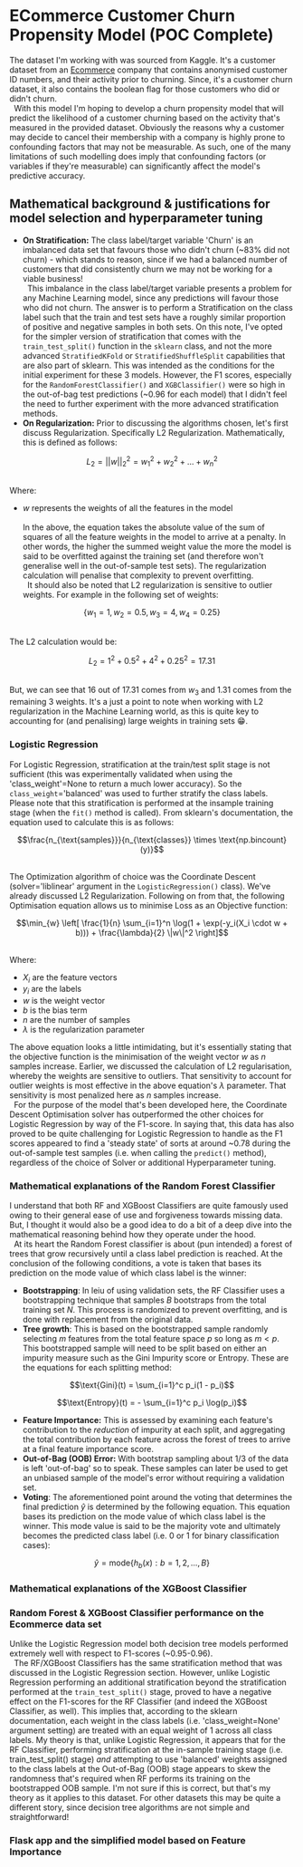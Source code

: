 # ECommerce Customer Churn Propensity Model (POC Complete)
The dataset I'm working with was sourced from Kaggle. It's a customer dataset from an <a href='https://www.kaggle.com/datasets/ankitverma2010/ecommerce-customer-churn-analysis-and-prediction/data'>Ecommerce</a> company that contains anonymised customer ID numbers, and their activity prior to churning. Since, it's a customer churn dataset, it also contains the boolean flag for those customers who did or didn't churn.<br>
&nbsp;&nbsp;With this model I'm hoping to develop a churn propensity model that will predict the likelihood of a customer churning based on the activity that's measured in the provided dataset. Obviously the reasons why a customer may decide to cancel their membership with a company is highly prone to confounding factors that may not be measurable. As such, one of the many limitations of such modelling does imply that confounding factors (or variables if they're measurable) can significantly affect the model's predictive accuracy. 


## Mathematical background & justifications for model selection and hyperparameter tuning
- <b>On Stratification:</b> The class label/target variable 'Churn' is an imbalanced data set that favours those who didn't churn (~83% did not churn) - which stands to reason, since if we had a balanced number of customers that did consistently churn we may not be working for a viable business!<br>
&nbsp;&nbsp;This imbalance in the class label/target variable presents a problem for any Machine Learning model, since any predictions will favour those who did not churn. The answer is to perform a Stratification on the class label such that the train and test sets have a roughly similar proportion of positive and negative samples in both sets. On this note, I've opted for the simpler version of stratification that comes with the `train_test_split()` function in the `sklearn` class, and not the more advanced `StratifiedKFold` or `StratifiedShuffleSplit` capabilities that are also part of sklearn. This was intended as the conditions for the initial experiment for these 3 models. However, the F1 scores, especially for the `RandomForestClassifier()` and `XGBClassifier()` were so high in the out-of-bag test predictions (~0.96 for each model) that I didn't feel the need to further experiment with the more advanced stratification methods.<br>
- <b>On Regularization:</b> Prior to discussing the algorithms chosen, let's first discuss Regularization. Specifically L2 Regularization. Mathematically, this is defined as follows:<br>
<!-- Centered equation -->
$$
L_2=||w||_2^2=w_1^2+w_2^2+...+w_n^2
$$
<!-- End centered equation -->
<br>Where:<br>
- $w$ represents the weights of all the features in the model
<br><br>In the above, the equation takes the absolute value of the sum of squares of all the feature weights in the model to arrive at a penalty. In other words, the higher the summed  weight value the more the model is said to be overfitted against the training set (and therefore won't generalise well in the out-of-sample test sets). The regularization calculation will penalise that complexity to prevent overfitting.
<br>&nbsp;&nbsp;It should also be noted that L2 regularization is sensitive to outlier weights. For example in the following set of weights:
<!-- Centered equation -->
$$\{w_1=1, w_2=0.5, w_3=4, w_4=0.25\}$$
<!-- centered equation -->
<br>The L2 calculation would be:<br>
<!-- Centered equation -->
$$L_2=1^2+0.5^2+4^2+0.25^2 = 17.31$$
<!-- centered equation -->
<br>But, we can see that 16 out of 17.31 comes from $w_3$ and 1.31 comes from the remaining 3 weights. It's a just a point to note when working with L2 regularization in the Machine Learning world, as this is quite key to accounting for (and penalising) large weights in training sets 😁.

### Logistic Regression
For Logistic Regression, stratification at the train/test split stage is not sufficient (this was experimentally validated when using the 'class_weight'=None to return a much lower accuracy). So the `class_weight`='balanced' was used to further stratify the class labels. Please note that this stratification is performed at the insample training stage (when the `fit()` method is called). From sklearn's documentation, the equation used to calculate this is as follows:<br>
<!-- centered equation -->
$$\frac{n_{\text{samples}}}{n_{\text{classes}} \times \text{np.bincount}(y)}$$
<!-- centered equation -->
<br>The Optimization algorithm of choice was the Coordinate Descent (solver='liblinear' argument in the `LogisticRegression()` class). We've already discussed L2 Regularization. Following on from that, the following Optimisation equation allows us to minimise Loss as an Objective function:<br>
<!-- centered equation -->
$$\min_{w} \left[ \frac{1}{n} \sum_{i=1}^n \log(1 + \exp(-y_i(X_i \cdot w + b))) + \frac{\lambda}{2} \|w\|^2 \right]$$
<!-- centered equation -->
<br>Where:<br>
- $X_i$ are the feature vectors
- $y_i$ are the labels
- $w$ is the weight vector
- $b$ is the bias term
- $n$ are the number of samples
- ${\lambda}$ is the regularization parameter

The above equation looks a little intimidating, but it's essentially stating that the objective function is the minimisation of the weight vector $w$ as $n$ samples increase. Earlier, we discussed the calculation of L2 regularisation, whereby the weights are sensitive to outliers. That sensitivity to account for outlier weights is most effective in the above equation's ${\lambda}$ parameter. That sensitivity is most penalized here as $n$ samples increase. 
<br>&nbsp;&nbsp;For the purpose of the model that's been developed here, the Coordinate Descent Optimisation solver has outperformed the other choices for Logistic Regression by way of the F1-score. In saying that, this data has also proved to be quite challenging for Logistic Regression to handle as the F1 scores appeared to find a 'steady state' of sorts at around ~0.78 during the out-of-sample test samples (i.e. when calling the `predict()` method), regardless of the choice of Solver or additional Hyperparameter tuning.

###  Mathematical explanations of the Random Forest Classifier
I understand that both RF and XGBoost Classifiers are quite famously used owing to their general ease of use and forgiveness towards missing data. But, I thought it would also be a good idea to do a bit of a deep dive into the mathematical reasoning behind how they operate under the hood.
<br>&nbsp;&nbsp;At its heart the Random Forest classifier is about (pun intended) a forest of trees that grow recursively until a class label prediction is reached. At the conclusion of the following conditions, a vote is taken that bases its prediction on the mode value of which class label is the winner:
- <b>Bootstrapping</b>: In leiu of using validation sets, the RF Classifier uses a bootstrapping technique that samples $B$ bootstraps from the total training set $N$. This process is randomized to prevent overfitting, and is done with replacement from the original data.
- <b>Tree growth</b>: This is based on the bootstrapped sample randomly selecting $m$ features from the total feature space $p$ so long as $m < p$. This bootstrapped sample will need to be split based on either an impurity measure such as the Gini Impurity score or Entropy. These are the equations for each splitting method:<br>
<!-- centered equation -->
$$\text{Gini}(t) = \sum_{i=1}^c p_i(1 - p_i)$$
<!-- centered equation -->
<!-- centered equation -->
$$\text{Entropy}(t) = - \sum_{i=1}^c p_i \log(p_i)$$
<!-- centered equation -->
- <b>Feature Importance:</b> This is assessed by examining each feature's contribution to the <i>reduction</i> of impurity at each split, and aggregating the total contribution by each feature across the forest of trees to arrive at a final feature importance score.
- <b>Out-of-Bag (OOB) Error:</b> With bootstrap sampling about 1/3 of the data is left 'out-of-bag' so to speak. These samples can later be used to get an unbiased sample of the model's error without requiring a validation set.
- <b>Voting</b>: The aforementioned point around the voting that determines the final prediction $\hat{y}$ is determined by the following equation. This equation bases its prediction on the mode value of which class label is the winner. This mode value is said to be the majority vote and ultimately becomes the predicted class label (i.e. 0 or 1 for binary classification cases):<br>
<!-- centered equation -->
$$\hat{y}=\text{mode}{\{h_b(x):b=1,2,...,B}\}$$
<!-- centered equation -->

###  Mathematical explanations of the XGBoost Classifier


### Random Forest & XGBoost Classifier performance on the Ecommerce data set
Unlike the Logistic Regression model both decision tree models performed extremely well with respect to F1-scores (~0.95-0.96).
<br>&nbsp;&nbsp;The RF/XGBoost Classifiers has the same stratification method that was discussed in the Logistic Regression section. However, unlike Logistic Regression performing an additional stratification beyond the stratification performed at the `train_test_split()` stage, proved to have a negative effect on the F1-scores for the RF Classifier (and indeed the XGBoost Classifier, as well). This implies that, according to the sklearn documentation, each weight in the class labels (i.e. 'class_weight=None' argument setting) are treated with an equal weight of 1 across all class labels. My theory is that, unlike Logistic Regression, it appears that for the RF Classifier, performing stratification at the in-sample training stage (i.e. train_test_split() stage) <i>and</i> attempting to use 'balanced' weights assigned to the class labels at the Out-of-Bag (OOB) stage appears to skew the randomness that's required when RF performs its training on the bootstrapped OOB sample. I'm not sure if this is correct, but that's my theory as it applies to this dataset. For other datasets this may be quite a different story, since decision tree algorithms are not simple and straightforward!

### Flask app and the simplified model based on Feature Importance

